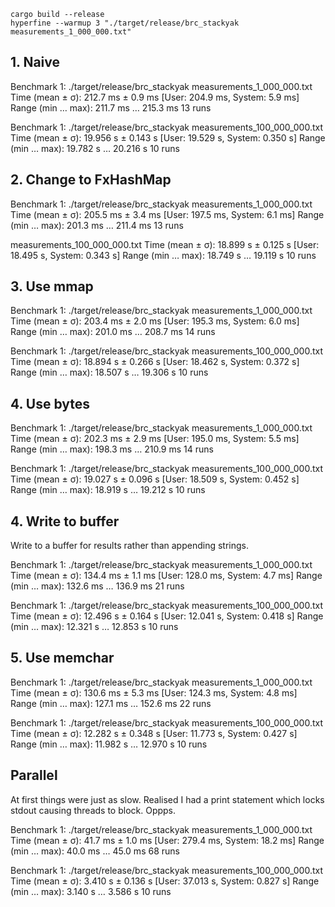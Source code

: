 
```shell
cargo build --release
hyperfine --warmup 3 "./target/release/brc_stackyak measurements_1_000_000.txt"
```

## 1. Naive

Benchmark 1: ./target/release/brc_stackyak measurements_1_000_000.txt
  Time (mean ± σ):     212.7 ms ±   0.9 ms    [User: 204.9 ms, System: 5.9 ms]
  Range (min … max):   211.7 ms … 215.3 ms    13 runs

Benchmark 1: ./target/release/brc_stackyak measurements_100_000_000.txt
    Time (mean ± σ):     19.956 s ±  0.143 s    [User: 19.529 s, System: 0.350 s]
    Range (min … max):   19.782 s … 20.216 s    10 runs

## 2. Change to FxHashMap

Benchmark 1: ./target/release/brc_stackyak measurements_1_000_000.txt
  Time (mean ± σ):     205.5 ms ±   3.4 ms    [User: 197.5 ms, System: 6.1 ms]
  Range (min … max):   201.3 ms … 211.4 ms    13 runs

  measurements_100_000_000.txt
  Time (mean ± σ):     18.899 s ±  0.125 s    [User: 18.495 s, System: 0.343 s]
  Range (min … max):   18.749 s … 19.119 s    10 runs

## 3. Use mmap

Benchmark 1: ./target/release/brc_stackyak measurements_1_000_000.txt
  Time (mean ± σ):     203.4 ms ±   2.0 ms    [User: 195.3 ms, System: 6.0 ms]
  Range (min … max):   201.0 ms … 208.7 ms    14 runs

Benchmark 1: ./target/release/brc_stackyak measurements_100_000_000.txt
  Time (mean ± σ):     18.894 s ±  0.266 s    [User: 18.462 s, System: 0.372 s]
  Range (min … max):   18.507 s … 19.306 s    10 runs

## 4. Use bytes

Benchmark 1: ./target/release/brc_stackyak measurements_1_000_000.txt
  Time (mean ± σ):     202.3 ms ±   2.9 ms    [User: 195.0 ms, System: 5.5 ms]
  Range (min … max):   198.3 ms … 210.9 ms    14 runs

Benchmark 1: ./target/release/brc_stackyak measurements_100_000_000.txt
  Time (mean ± σ):     19.027 s ±  0.096 s    [User: 18.509 s, System: 0.452 s]
  Range (min … max):   18.919 s … 19.212 s    10 runs

## 4. Write to buffer

Write to a buffer for results rather than appending strings.

Benchmark 1: ./target/release/brc_stackyak measurements_1_000_000.txt
  Time (mean ± σ):     134.4 ms ±   1.1 ms    [User: 128.0 ms, System: 4.7 ms]
  Range (min … max):   132.6 ms … 136.9 ms    21 runs

Benchmark 1: ./target/release/brc_stackyak measurements_100_000_000.txt
  Time (mean ± σ):     12.496 s ±  0.164 s    [User: 12.041 s, System: 0.418 s]
  Range (min … max):   12.321 s … 12.853 s    10 runs

## 5. Use memchar

Benchmark 1: ./target/release/brc_stackyak measurements_1_000_000.txt
  Time (mean ± σ):     130.6 ms ±   5.3 ms    [User: 124.3 ms, System: 4.8 ms]
  Range (min … max):   127.1 ms … 152.6 ms    22 runs

Benchmark 1: ./target/release/brc_stackyak measurements_100_000_000.txt
  Time (mean ± σ):     12.282 s ±  0.348 s    [User: 11.773 s, System: 0.427 s]
  Range (min … max):   11.982 s … 12.970 s    10 runs

## Parallel

At first things were just as slow. Realised I had a print statement which locks stdout causing threads to block. Oppps.

Benchmark 1: ./target/release/brc_stackyak measurements_1_000_000.txt
  Time (mean ± σ):      41.7 ms ±   1.0 ms    [User: 279.4 ms, System: 18.2 ms]
  Range (min … max):    40.0 ms …  45.0 ms    68 runs

Benchmark 1: ./target/release/brc_stackyak measurements_100_000_000.txt
  Time (mean ± σ):      3.410 s ±  0.136 s    [User: 37.013 s, System: 0.827 s]
  Range (min … max):    3.140 s …  3.586 s    10 runs
